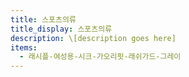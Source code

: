 ```yaml
---
title: 스포츠의류
title_display: 스포츠의류
description: \[﻿description goes here]
items:
  - 래시플-여성용-시크-가오리핏-래쉬가드-그레이
---
```

